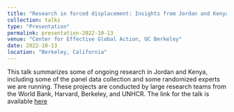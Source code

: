 ```yaml
---
title: "Research in forced displacement: Insights from Jordan and Kenya"
collection: talks
type: "Presentation"
permalink: presentation-2022-10-13
venue: "Center for Effective Global Action, UC Berkeley"
date: 2022-10-13
location: "Berkeley, California"
---
```


This talk summarizes some of ongoing research in Jordan and Kenya, including some of the panel data collection and some randomized experts we are running. These projects are conducted by large research teams from the World Bank, Harvard, Berkeley, and UNHCR.
The link for the talk is available [here](https://youtu.be/VOC_--aNS0g?t=908)
